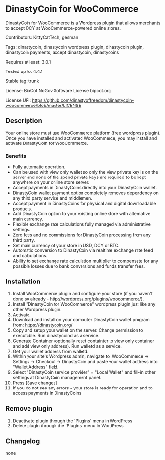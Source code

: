 # DinastyCoin for WooCommerce

DinastyCoin for WooCommerce is a Wordpress plugin that allows merchants to accept DCY at WooCommerce-powered online stores.

Contributors: KittyCatTech, gesman

Tags: dinastycoin, dinastycoin wordpress plugin, dinastycoin plugin, dinastycoin payments, accept dinastycoin, dinastycoins

Requires at least: 3.0.1

Tested up to: 4.4.1

Stable tag: trunk

License: BipCot NoGov Software License bipcot.org

License URI: https://github.com/dinastyoffreedom/dinastycoin-woocommerce/blob/master/LICENSE

## Description

Your online store must use WooCommerce platform (free wordpress plugin).
Once you have installed and activated WooCommerce, you may install and activate DinastyCoin for WooCommerce.

### Benefits 

* Fully automatic operation.
* Can be used with view only wallet so only the view private key is on the server and none of the spend private keys are required to be kept anywhere on your online store server.
* Accept payments in DinastyCoins directly into your DinastyCoin wallet.
* DinastyCoin wallet payment option completely removes dependency on any third party service and middlemen.
* Accept payment in DinastyCoins for physical and digital downloadable products.
* Add DinastyCoin option to your existing online store with alternative main currency.
* Flexible exchange rate calculations fully managed via administrative settings.
* Zero fees and no commissions for DinastyCoin processing from any third party.
* Set main currency of your store in USD, DCY or BTC.
* Automatic conversion to DinastyCoin via realtime exchange rate feed and calculations.
* Ability to set exchange rate calculation multiplier to compensate for any possible losses due to bank conversions and funds transfer fees.


## Installation 


1.  Install WooCommerce plugin and configure your store (if you haven't done so already - http://wordpress.org/plugins/woocommerce/).
2.  Install "DinastyCoin for WooCommerce" wordpress plugin just like any other Wordpress plugin.
3.  Activate.
4.  Download and install on your computer DinastyCoin wallet program from: https://dinastycoin.org/
5.  Copy and setup your wallet on the server. Change permission to executable. Run dinastycoind as a service.
6.  Generate Container (optionally reset containter to view only container and add view only address). Run walletd as a service.
7.  Get your wallet address from walletd.
8.  Within your site's Wordpress admin, navigate to:
	    WooCommerce -> Settings -> Checkout -> DinastyCoin
	    and paste your wallet address into "Wallet Address" field.
9.  Select "DinastyCoin service provider" = "Local Wallet" and fill-in other settings at DinastyCoin management panel.
10. Press [Save changes]
11. If you do not see any errors - your store is ready for operation and to access payments in DinastyCoins!


## Remove plugin

1. Deactivate plugin through the 'Plugins' menu in WordPress
2. Delete plugin through the 'Plugins' menu in WordPress


## Changelog

none
